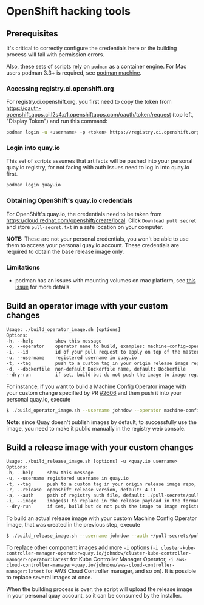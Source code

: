 # OpenShift hacking tools

## Prerequisites

It's critical to correctly configure the credentials here or the building process will fail with permission errors.

Also, these sets of scripts rely on `podman` as a container engine.
For Mac users podman 3.3+ is required, see [podman machine](https://docs.podman.io/en/latest/markdown/podman-machine.1.html?highlight=machine).

### Accessing registry.ci.openshift.org

For registry.ci.openshift.org, you first need to copy the token from https://oauth-openshift.apps.ci.l2s4.p1.openshiftapps.com/oauth/token/request (top left, "Display Token") and run this command:

```sh
podman login -u <username> -p <token> https://registry.ci.openshift.org
```

### Login into quay.io
This set of scripts assumes that artifacts will be pushed into your personal quay.io registry,
for not facing with auth issues need to log in into quay.io first.
```sh
podman login quay.io
```

### Obtaining OpenShift's quay.io credentials

For OpenShift's quay.io, the credentials need to be taken from https://cloud.redhat.com/openshift/create/local. Click `Download pull secret` and store `pull-secret.txt` in a safe location on your computer.

**NOTE:** These are not your personal credentials, you won't be able to use them to access your personal quay.io account. These credentials are required to obtain the base release image only.

### Limitations
- podman has an issues with mounting volumes on mac platform, see [this issue](https://github.com/containers/podman/issues/8016) for more details.

## Build an operator image with your custom changes

```txt
Usage: ./build_operator_image.sh [options]
Options:
-h, --help        show this message
-o, --operator    operator name to build, examples: machine-config-operator, cluster-kube-controller-manager-operator
-i, --id          id of your pull request to apply on top of the master branch
-u, --username    registered username in quay.io
-t, --tag         push to a custom tag in your origin release image repo, default: latest
-d, --dockerfile  non-default Dockerfile name, default: Dockerfile
--dry-run         if set, build but do not push the image to image registry, default: false
```

For instance, if you want to build a Machine Config Operator image with your custom change specified by PR [\#2606](https://github.com/openshift/machine-config-operator/pull/2606) and then push it into your personal quay.io, execute

```sh
$ ./build_operator_image.sh --username johndow --operator machine-config-operator --id 2606
```

**Note**: since Quay doesn't publish images by default, to successfully use the image, you need to make it public manually in the registry web console.

## Build a release image with your custom changes

```txt
Usage: ./build_release_image.sh [options] -u <quay.io username>
Options:
-h, --help     show this message
-u, --username registered username in quay.io
-t, --tag      push to a custom tag in your origin release image repo, default: latest
-r, --release  openshift release version, default: 4.11
-a, --auth     path of registry auth file, default: ./pull-secrets/pull-secret.txt
-i, --image    image(s) to replace in the release payload in the format '<component_name>=<image_path>'
--dry-run      if set, build but do not push the image to image registry, default: false
```

To build an actual release image with your custom Machine Config Operator image, that was created in the previous step, execute

```sh
$ ./build_release_image.sh --username johndow --auth ~/pull-secrets/pull-secret.txt -i machine-config-operator=quay.io/johndow/machine-config-operator:latest
```

To replace other component images add more `-i` options (`-i cluster-kube-controller-manager-operator=quay.io/johndow/cluster-kube-controller-manager-operator:latest` for Kube Controller Manager Operator, `-i aws-cloud-controller-manager=quay.io/johndow/aws-cloud-controller-manager:latest` for AWS Cloud Controller manager, and so on). It is possible to replace several images at once.

When the building process is over, the script will upload the release image in your personal quay account, so it can be consumed by the installer.
